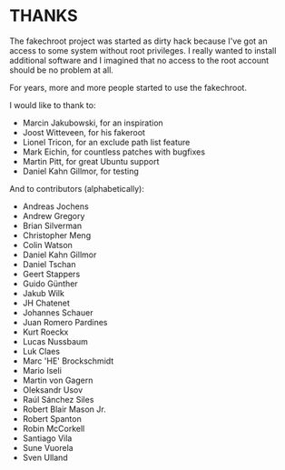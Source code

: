 # THANKS

The fakechroot project was started as dirty hack because I've got an access
to some system without root privileges. I really wanted to install additional
software and I imagined that no access to the root account should be no
problem at all.

For years, more and more people started to use the fakechroot.

I would like to thank to:

* Marcin Jakubowski, for an inspiration
* Joost Witteveen, for his fakeroot
* Lionel Tricon, for an exclude path list feature
* Mark Eichin, for countless patches with bugfixes
* Martin Pitt, for great Ubuntu support
* Daniel Kahn Gillmor, for testing

And to contributors (alphabetically):

* Andreas Jochens
* Andrew Gregory
* Brian Silverman
* Christopher Meng
* Colin Watson
* Daniel Kahn Gillmor
* Daniel Tschan
* Geert Stappers
* Guido Günther
* Jakub Wilk
* JH Chatenet
* Johannes Schauer
* Juan Romero Pardines
* Kurt Roeckx
* Lucas Nussbaum
* Luk Claes
* Marc 'HE' Brockschmidt
* Mario Iseli
* Martin von Gagern
* Oleksandr Usov
* Raúl Sánchez Siles
* Robert Blair Mason Jr.
* Robert Spanton
* Robin McCorkell
* Santiago Vila
* Sune Vuorela
* Sven Ulland
